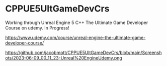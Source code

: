 # CPPUE5UltGameDevCrs
Working through Unreal Engine 5 C++ The Ultimate Game Developer Course on udemy. In Progress! 

https://www.udemy.com/course/unreal-engine-the-ultimate-game-developer-course/

https://github.com/jacobmott/CPPUE5UltGameDevCrs/blob/main/Screenshots/2023-06-09_00_11_23-Unreal%20EngineUdemy.png
